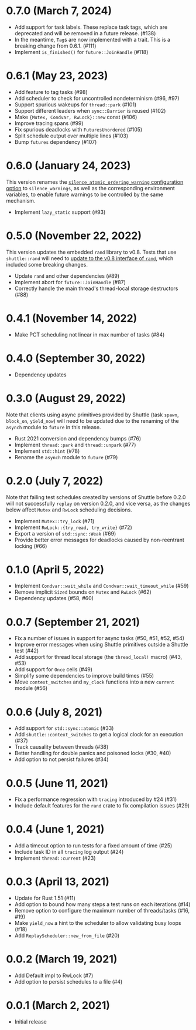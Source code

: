 # 0.7.0 (March 7, 2024)

* Add support for task labels. These replace task tags, which are deprecated and will be removed in a future release. (#138)
* In the meantime, `Tag`s are now implemented with a trait. This is a breaking change from 0.6.1. (#111)
* Implement `is_finished()` for `future::JoinHandle` (#118)

# 0.6.1 (May 23, 2023)

* Add feature to tag tasks (#98)
* Add scheduler to check for uncontrolled nondeterminism (#96, #97)
* Support spurious wakeups for `thread::park` (#101)
* Support different leaders when `sync::Barrier` is reused (#102)
* Make `{Mutex, Condvar, RwLock}::new` const (#106)
* Improve tracing spans (#99)
* Fix spurious deadlocks with `FuturesUnordered` (#105)
* Split schedule output over multiple lines (#103)
* Bump `futures` dependency (#107)

# 0.6.0 (January 24, 2023)

This version renames the [`silence_atomic_ordering_warning` configuration option](https://docs.rs/shuttle/0.5.0/shuttle/struct.Config.html#structfield.silence_atomic_ordering_warning) to `silence_warnings`, as well as the corresponding environment variables, to enable future warnings to be controlled by the same mechanism.

* Implement `lazy_static` support (#93)

# 0.5.0 (November 22, 2022)

This version updates the embedded `rand` library to v0.8.
Tests that use `shuttle::rand` will need to [update to the v0.8 interface of `rand`](https://github.com/rust-random/rand/blob/master/CHANGELOG.md#080---2020-12-18),
which included some breaking changes.

* Update `rand` and other dependencies (#89)
* Implement abort for `future::JoinHandle` (#87)
* Correctly handle the main thread's thread-local storage destructors (#88)

# 0.4.1 (November 14, 2022)

* Make PCT scheduling not linear in max number of tasks (#84)

# 0.4.0 (September 30, 2022)

* Dependency updates

# 0.3.0 (August 29, 2022)

Note that clients using async primitives provided by Shuttle (task `spawn`, `block_on`, `yield_now`) will
need to be updated due to the renaming of the `asynch` module to `future` in this release.

* Rust 2021 conversion and dependency bumps (#76)
* Implement `thread::park` and `thread::unpark` (#77)
* Implement `std::hint` (#78)
* Rename the `asynch` module to `future` (#79)

# 0.2.0 (July 7, 2022)

Note that failing test schedules created by versions of Shuttle before 0.2.0 will not successfully
`replay` on version 0.2.0, and vice versa, as the changes below affect `Mutex` and `RwLock`
scheduling decisions.

* Implement `Mutex::try_lock` (#71)
* Implement `RwLock::{try_read, try_write}` (#72)
* Export a version of `std::sync::Weak` (#69)
* Provide better error messages for deadlocks caused by non-reentrant locking (#66)

# 0.1.0 (April 5, 2022)

* Implement `Condvar::wait_while` and `Condvar::wait_timeout_while` (#59)
* Remove implicit `Sized` bounds on `Mutex` and `RwLock` (#62)
* Dependency updates (#58, #60)

# 0.0.7 (September 21, 2021)

* Fix a number of issues in support for async tasks (#50, #51, #52, #54)
* Improve error messages when using Shuttle primitives outside a Shuttle test (#42)
* Add support for thread local storage (the `thread_local!` macro) (#43, #53)
* Add support for `Once` cells (#49)
* Simplify some dependencies to improve build times (#55)
* Move `context_switches` and `my_clock` functions into a new `current` module (#56)

# 0.0.6 (July 8, 2021)

* Add support for `std::sync::atomic` (#33)
* Add `shuttle::context_switches` to get a logical clock for an execution (#37)
* Track causality between threads (#38)
* Better handling for double panics and poisoned locks (#30, #40)
* Add option to not persist failures (#34)

# 0.0.5 (June 11, 2021)

* Fix a performance regression with `tracing` introduced by #24 (#31)
* Include default features for the `rand` crate to fix compilation issues (#29)

# 0.0.4 (June 1, 2021)

* Add a timeout option to run tests for a fixed amount of time (#25)
* Include task ID in all `tracing` log output (#24)
* Implement `thread::current` (#23)

# 0.0.3 (April 13, 2021)

* Update for Rust 1.51 (#11)
* Add option to bound how many steps a test runs on each iterations (#14)
* Remove option to configure the maximum number of threads/tasks (#16, #19)
* Make `yield_now` a hint to the scheduler to allow validating busy loops (#18)
* Add `ReplayScheduler::new_from_file` (#20)

# 0.0.2 (March 19, 2021)

* Add Default impl to RwLock (#7)
* Add option to persist schedules to a file (#4)

# 0.0.1 (March 2, 2021)

* Initial release
